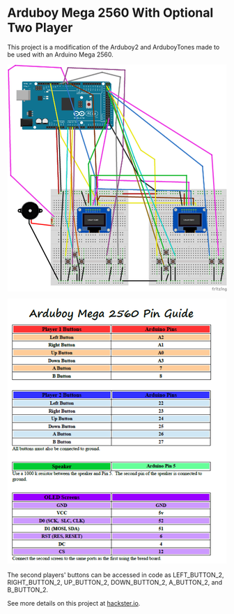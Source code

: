 # Arduboy Mega 2560 With Optional Two Player

This project is a modification of the Arduboy2 and ArduboyTones made to be used with an Arduino Mega 2560.

![Wiring](https://github.com/robinlamb/ArduboyMega2560/blob/main/ArduboyMega_bb.png)

![Wiring](https://github.com/robinlamb/ArduboyMega2560/blob/main/ArduboyMegaPinGuide.png)



The second players' buttons can be accessed in code as LEFT_BUTTON_2, RIGHT_BUTTON_2, UP_BUTTON_2, DOWN_BUTTON_2, A_BUTTON_2, and B_BUTTON_2.

See more details on this project at [hackster.io](https://www.hackster.io/robin-lamb/arduboy-mega-2560-two-player-3dfc91).

